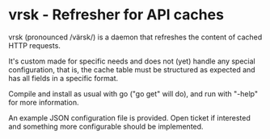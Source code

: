 # vrsk - Refresher for API caches

vrsk (pronounced /värsk/) is a daemon that refreshes the content of cached HTTP requests.

It's custom made for specific needs and does not (yet) handle any special configuration,
that is, the cache table must be structured as expected and has all fields in a specific format.

Compile and install as usual with go ("go get" will do), and run with "-help" for more information.

An example JSON configuration file is provided. Open ticket if interested and something more
configurable should be implemented.
